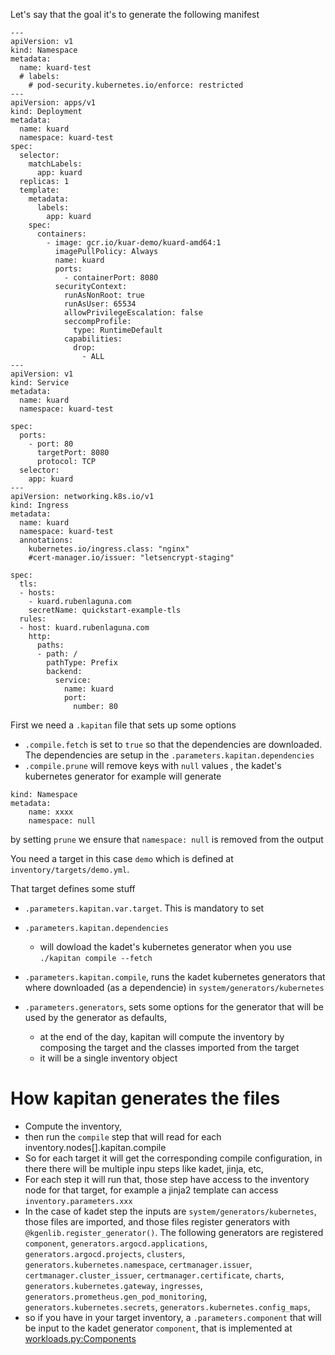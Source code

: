 
Let's say that the goal it's to generate the following manifest

```
---
apiVersion: v1
kind: Namespace
metadata:
  name: kuard-test
  # labels:
    # pod-security.kubernetes.io/enforce: restricted
---
apiVersion: apps/v1
kind: Deployment
metadata:
  name: kuard
  namespace: kuard-test
spec:
  selector:
    matchLabels:
      app: kuard
  replicas: 1
  template:
    metadata:
      labels:
        app: kuard
    spec:
      containers:
        - image: gcr.io/kuar-demo/kuard-amd64:1
          imagePullPolicy: Always
          name: kuard
          ports:
            - containerPort: 8080
          securityContext:
            runAsNonRoot: true
            runAsUser: 65534
            allowPrivilegeEscalation: false
            seccompProfile:
              type: RuntimeDefault
            capabilities:
              drop:
                - ALL
---
apiVersion: v1
kind: Service
metadata:
  name: kuard
  namespace: kuard-test

spec:
  ports:
    - port: 80
      targetPort: 8080
      protocol: TCP
  selector:
    app: kuard
---
apiVersion: networking.k8s.io/v1
kind: Ingress
metadata:
  name: kuard
  namespace: kuard-test
  annotations:
    kubernetes.io/ingress.class: "nginx"
    #cert-manager.io/issuer: "letsencrypt-staging"

spec:
  tls:
  - hosts:
    - kuard.rubenlaguna.com
    secretName: quickstart-example-tls
  rules:
  - host: kuard.rubenlaguna.com
    http:
      paths:
      - path: /
        pathType: Prefix
        backend:
          service:
            name: kuard
            port:
              number: 80
```


First we need a `.kapitan` file that sets up some options 
* `.compile.fetch` is set to `true` so that the dependencies are downloaded. The dependencies are setup in the `.parameters.kapitan.dependencies`
* `.compile.prune` will remove keys with `null` values , the kadet's kubernetes generator for example will generate
```
kind: Namespace
metadata:
    name: xxxx
    namespace: null
```
by setting `prune` we ensure that `namespace: null` is removed from the output




You need a target in this case `demo` which is defined at `inventory/targets/demo.yml`. 

That target defines some stuff
* `.parameters.kapitan.var.target`. This is mandatory to set
* `.parameters.kapitan.dependencies`
  * will dowload the kadet's kubernetes generator when you use `./kapitan compile --fetch`

* `.parameters.kapitan.compile`, runs the kadet kubernetes generators that where downloaded (as a dependencie) in `system/generators/kubernetes`

* `.parameters.generators`, sets some options for the generator that will be used by the generator as defaults, 
  * at the end of the day, kapitan will compute the inventory by composing the target and the classes imported from the target
  * it will be a single inventory object 



# How kapitan generates the files

* Compute the inventory, 
* then run the `compile` step that will read for each inventory.nodes[].kapitan.compile
* So for each target it will get the corresponding compile configuration, in there there will be multiple inpu steps like kadet, jinja, etc, 
* For each step it will run that, those step have access to the inventory node for that target, for example a jinja2 template can access `inventory.parameters.xxx`
* In the case of kadet step the inputs are `system/generators/kubernetes`, those files are imported, and those files register generators with `@kgenlib.register_generator()`. The following generators are registered `component`, `generators.argocd.applications`, `generators.argocd.projects`, `clusters`, `generators.kubernetes.namespace`, `certmanager.issuer`, `certmanager.cluster_issuer`, `certmanager.certificate`, `charts`, `generators.kubernetes.gateway`, `ingresses`, `generators.prometheus.gen_pod_monitoring`, `generators.kubernetes.secrets`, `generators.kubernetes.config_maps`,
* so if you have in your target inventory, a `.parameters.component` that will be input to the kadet generator `component`, that is implemented at [workloads.py:Components](system/generators/kubernetes/workloads.py)